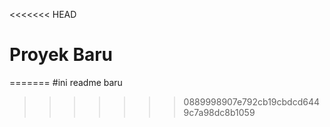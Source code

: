 <<<<<<< HEAD
# Proyek Baru
=======
#ini readme baru
>>>>>>> 0889998907e792cb19cbdcd6449c7a98dc8b1059
